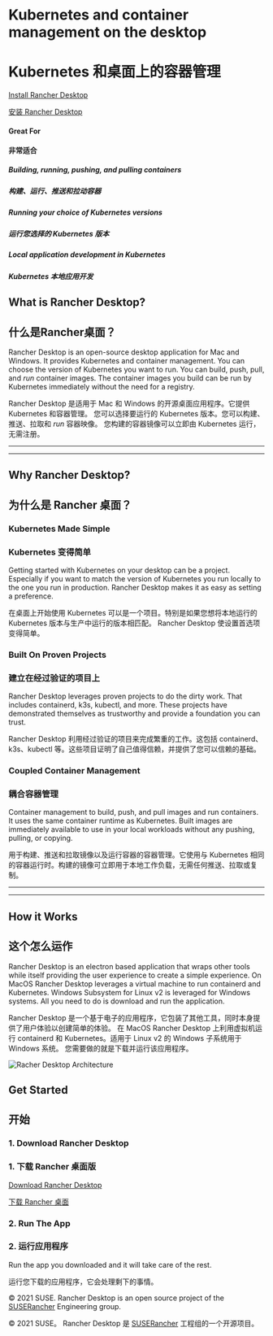 # Kubernetes and container management on the desktop

# Kubernetes 和桌面上的容器管理

[Install Rancher Desktop](https://github.com/rancher-sandbox/rd/releases)

[安装 Rancher Desktop](https://github.com/rancher-sandbox/rd/releases)

#### Great For

#### 非常适合

##### Building, running, pushing, and pulling containers

##### 构建、运行、推送和拉动容器

##### Running your choice of Kubernetes versions

##### 运行您选择的 Kubernetes 版本

##### Local application development in Kubernetes

##### Kubernetes 本地应用开发

## What is Rancher Desktop?

## 什么是Rancher桌面？

Rancher Desktop is an open-source desktop application for Mac and Windows. It provides Kubernetes and container management.
You can choose the version of Kubernetes you want to run. You can build, push, pull, and _run_ container images.
The container images you build can be run by Kubernetes immediately without the need for a registry.

Rancher Desktop 是适用于 Mac 和 Windows 的开源桌面应用程序。它提供 Kubernetes 和容器管理。
您可以选择要运行的 Kubernetes 版本。您可以构建、推送、拉取和 _run_ 容器映像。
您构建的容器镜像可以立即由 Kubernetes 运行，无需注册。

* * *

* * *

## Why Rancher Desktop?

## 为什么是 Rancher 桌面？

### Kubernetes Made Simple

### Kubernetes 变得简单

Getting started with Kubernetes on your desktop can be a project. Especially if you want to match the version of Kubernetes you run locally to the one you run in production. Rancher Desktop makes it as easy as setting a preference.

在桌面上开始使用 Kubernetes 可以是一个项目。特别是如果您想将本地运行的 Kubernetes 版本与生产中运行的版本相匹配。 Rancher Desktop 使设置首选项变得简单。

### Built On Proven Projects

### 建立在经过验证的项目上

Rancher Desktop leverages proven projects to do the dirty work. That includes containerd, k3s, kubectl, and more. These projects have demonstrated themselves as trustworthy and provide a foundation you can trust.

Rancher Desktop 利用经过验证的项目来完成繁重的工作。这包括 containerd、k3s、kubectl 等。这些项目证明了自己值得信赖，并提供了您可以信赖的基础。

### Coupled Container Management

### 耦合容器管理

Container management to build, push, and pull images and run containers. It uses the same container runtime as Kubernetes. Built images are immediately available to use in your local workloads without any pushing, pulling, or copying.

用于构建、推送和拉取镜像以及运行容器的容器管理。它使用与 Kubernetes 相同的容器运行时。构建的镜像可立即用于本地工作负载，无需任何推送、拉取或复制。

* * *

* * *

## How it Works

##  这个怎么运作

Rancher Desktop is an electron based application that wraps other tools while itself providing the user experience to create a simple experience.
On MacOS Rancher Desktop leverages a virtual machine to run containerd and Kubernetes. Windows Subsystem for Linux v2 is leveraged for Windows systems.
All you need to do is download and run the application.

Rancher Desktop 是一个基于电子的应用程序，它包装了其他工具，同时本身提供了用户体验以创建简单的体验。
在 MacOS Rancher Desktop 上利用虚拟机运行 containerd 和 Kubernetes。适用于 Linux v2 的 Windows 子系统用于 Windows 系统。
您需要做的就是下载并运行该应用程序。

![Racher Desktop Architecture](http://rancherdesktop.io/images/Arch_v2.svg)

## Get Started

## 开始

### 1\. Download Rancher Desktop

### 1. 下载 Rancher 桌面版

[Download Rancher Desktop](https://github.com/rancher-sandbox/rd/releases)

[下载 Rancher 桌面](https://github.com/rancher-sandbox/rd/releases)

### 2\. Run The App

### 2. 运行应用程序

Run the app you downloaded and it will take care of the rest.

运行您下载的应用程序，它会处理剩下的事情。

© 2021 SUSE. Rancher Desktop is an open source project of the [SUSE](https://suse.com)[Rancher](https://rancher.com) Engineering group. 

© 2021 SUSE。 Rancher Desktop 是 [SUSE](https://suse.com)[Rancher](https://rancher.com) 工程组的一个开源项目。


